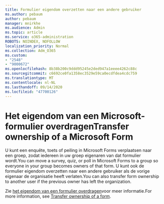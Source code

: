 ```yaml
---
title: Formulier eigendom overzetten naar een andere gebruiker
ms.author: pebaum
author: pebaum
manager: mnirkhe
ms.audience: Admin
ms.topic: article
ms.service: o365-administration
ROBOTS: NOINDEX, NOFOLLOW
localization_priority: Normal
ms.collection: Adm_O365
ms.custom:
- "2548"
- "9000672"
ms.openlocfilehash: 8b38b200c9ddd95245e2ded947a1eeee4262c88c
ms.sourcegitcommit: c6692ce0fa1358ec3529e59ca0ecdfdea4cdc759
ms.translationtype: MT
ms.contentlocale: nl-NL
ms.lasthandoff: 09/14/2020
ms.locfileid: "47700126"
---
```

# <a name="transfer-ownership-of-a-microsoft-form"></a><span data-ttu-id="f494d-102">Het eigendom van een Microsoft-formulier overdragen</span><span class="sxs-lookup"><span data-stu-id="f494d-102">Transfer ownership of a Microsoft Form</span></span>

<span data-ttu-id="f494d-103">U kunt een enquête, toets of peiling in Microsoft Forms verplaatsen naar een groep, zodat iedereen in uw groep eigenaren van dat formulier wordt.</span><span class="sxs-lookup"><span data-stu-id="f494d-103">You can move a survey, quiz, or poll in Microsoft Forms to a group so everyone in your group becomes owners of that form.</span></span> <span data-ttu-id="f494d-104">U kunt ook de formulier eigendom overzetten naar een andere gebruiker als de vorige eigenaar de organisatie heeft verlaten.</span><span class="sxs-lookup"><span data-stu-id="f494d-104">You can also transfer form ownership to another user if the previous owner has left the organization.</span></span>

<span data-ttu-id="f494d-105">Zie [het eigendom van een formulier overdragen](https://support.office.com/article/Transfer-ownership-of-a-form-921a6361-a4e5-44ea-bce9-c4ed63aa54b4)voor meer informatie.</span><span class="sxs-lookup"><span data-stu-id="f494d-105">For more information, see [Transfer ownership of a form](https://support.office.com/article/Transfer-ownership-of-a-form-921a6361-a4e5-44ea-bce9-c4ed63aa54b4).</span></span>